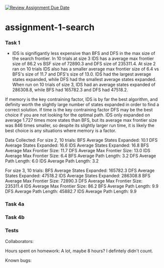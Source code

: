 [![Review Assignment Due Date](https://classroom.github.com/assets/deadline-readme-button-22041afd0340ce965d47ae6ef1cefeee28c7c493a6346c4f15d667ab976d596c.svg)](https://classroom.github.com/a/C0_SOK5a)
# assignment-1-search


### Task 1
- IDS is signifigantly less expensive than BFS and DFS in the max size of the search frontier. In 10 trials at size 3 IDS has a average max frontier size of 86.2 vs BSF size of 72890.3 and DFS size of 235311.4. At size 2 ran on 10 trials IDS also has a smaller average max frontier size of 6.4 vs BFS's size of 11.7 and DFS's size of 13.0. IDS had the largest average states expanded, while DFS had the smallest average states expanded. When run on 10 trials of size 3, IDS had an average states expanded of 286308.8, while BFS had 165782.3 and DFS had 47518.2. 

If memory is the key contraining factor, IDS is by far the best algorithm, and definity worth the slightly large number of states expanded in order to find a correct solution. If time is the key contraining factor DFS may be the best choice if you are not looking for the optimal path. IDS only expanded on average 1.727 times more states than BFS, but its average max frontier size was 846 times smaller, so despite its slightly larger run time, it is likely the best choice is any situations where memory is a factor. 

Data Collected:
For size 2, 10 trials: 
BFS Average States Expanded:  10.1
DFS Average States Expanded:  16.6
IDS Average States Expanded:  16.8
BFS Average Max Frontier Size:  11.7
DFS Average Max Frontier Size:  13.0
IDS Average Max Frontier Size:  6.4
BFS Average Path Length:  3.2
DFS Average Path Length:  6.0
IDS Average Path Length:  3.2

For size 3, 10 trials:
BFS Average States Expanded:  165782.3
DFS Average States Expanded:  47518.2
IDS Average States Expanded:  286308.8
BFS Average Max Frontier Size:  72890.3
DFS Average Max Frontier Size:  235311.4
IDS Average Max Frontier Size:  86.2
BFS Average Path Length:  9.9
DFS Average Path Length:  45882.7
IDS Average Path Length:  9.9

### Task 4a


### Task 4b


### Tests


Collaborators:

Hours spent on homework: A lot, maybe 8 hours? I defintely didn't count.

Known bugs:

